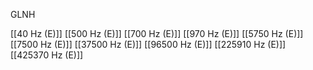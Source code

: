 GLNH

[[40 Hz (E)]]
[[500 Hz (E)]]
[[700 Hz (E)]]
[[970 Hz (E)]]
[[5750 Hz (E)]]
[[7500 Hz (E)]]
[[37500 Hz (E)]]
[[96500 Hz (E)]]
[[225910 Hz (E)]]
[[425370 Hz (E)]]